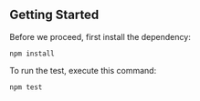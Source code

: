 ## Getting Started
Before we proceed, first install the dependency:
```
npm install
```

To run the test, execute this command:
```
npm test
```
